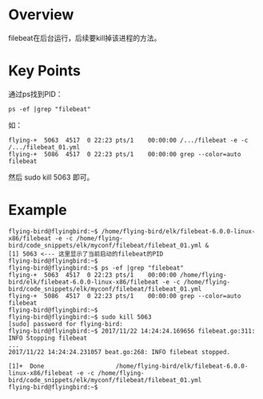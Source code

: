 # Overview

filebeat在后台运行，后续要kill掉该进程的方法。

# Key Points

通过ps找到PID：

    ps -ef |grep "filebeat"

如：

    flying-+  5063  4517  0 22:23 pts/1    00:00:00 /.../filebeat -e -c /.../filebeat_01.yml
    flying-+  5086  4517  0 22:23 pts/1    00:00:00 grep --color=auto filebeat

然后 sudo kill 5063 即可。

# Example

    flying-bird@flyingbird:~$ /home/flying-bird/elk/filebeat-6.0.0-linux-x86/filebeat -e -c /home/flying-bird/code_snippets/elk/myconf/filebeat/filebeat_01.yml &
    [1] 5063 <--- 这里显示了当前启动的filebeat的PID
    flying-bird@flyingbird:~$ 
    flying-bird@flyingbird:~$ ps -ef |grep "filebeat"
    flying-+  5063  4517  0 22:23 pts/1    00:00:00 /home/flying-bird/elk/filebeat-6.0.0-linux-x86/filebeat -e -c /home/flying-bird/code_snippets/elk/myconf/filebeat/filebeat_01.yml
    flying-+  5086  4517  0 22:23 pts/1    00:00:00 grep --color=auto filebeat
    flying-bird@flyingbird:~$ 
    flying-bird@flyingbird:~$ sudo kill 5063
    [sudo] password for flying-bird: 
    flying-bird@flyingbird:~$ 2017/11/22 14:24:24.169656 filebeat.go:311: INFO Stopping filebeat
    ...
    2017/11/22 14:24:24.231057 beat.go:268: INFO filebeat stopped.
    
    [1]+  Done                    /home/flying-bird/elk/filebeat-6.0.0-linux-x86/filebeat -e -c /home/flying-bird/code_snippets/elk/myconf/filebeat/filebeat_01.yml
    flying-bird@flyingbird:~$ 
